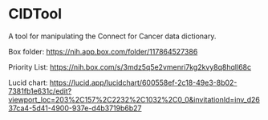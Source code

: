# CIDTool
A tool for manipulating the Connect for Cancer data dictionary.

Box folder: https://nih.app.box.com/folder/117864527386

Priority List: https://nih.box.com/s/3mdz5q5e2vmenri7kg2kvy8q8hqll68c

Lucid chart: https://lucid.app/lucidchart/600558ef-2c18-49e3-8b02-7381fb1e631c/edit?viewport_loc=203%2C157%2C2232%2C1032%2C0_0&invitationId=inv_d2637ca4-5d41-4900-937e-d4b3719b6b27

